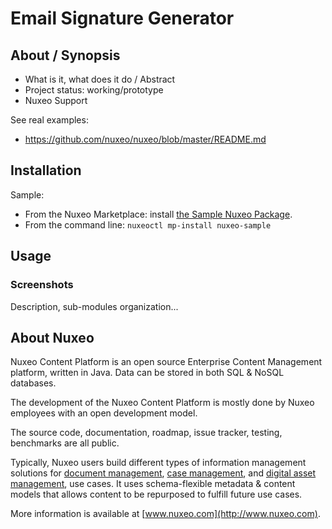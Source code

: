 # Email Signature Generator

## About / Synopsis

* What is it, what does it do / Abstract
* Project status: working/prototype
* Nuxeo Support

See real examples:

* <https://github.com/nuxeo/nuxeo/blob/master/README.md>

## Installation

Sample:

* From the Nuxeo Marketplace: install [the Sample Nuxeo Package](https://connect.nuxeo.com/nuxeo/site/marketplace/package/nuxeo-sample).
* From the command line: `nuxeoctl mp-install nuxeo-sample`

## Usage

### Screenshots


Description, sub-modules organization...


## About Nuxeo

Nuxeo Content Platform is an open source Enterprise Content Management platform, written in Java. Data can be stored in both SQL & NoSQL databases.

The development of the Nuxeo Content Platform is mostly done by Nuxeo employees with an open development model.

The source code, documentation, roadmap, issue tracker, testing, benchmarks are all public.

Typically, Nuxeo users build different types of information management solutions for [document management](https://www.nuxeo.com/products/document-management/), [case management](https://www.nuxeo.com/products/case-management/), and [digital asset management](https://www.nuxeo.com/products/digital-asset-management/), use cases. It uses schema-flexible metadata & content models that allows content to be repurposed to fulfill future use cases.

More information is available at [www.nuxeo.com](http://www.nuxeo.com).